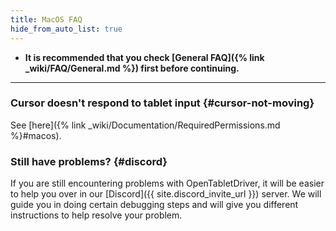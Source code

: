 ```yaml
---
title: MacOS FAQ
hide_from_auto_list: true
---
```


- **It is recommended that you check [General FAQ]({% link _wiki/FAQ/General.md %})
first before continuing.**

---

### Cursor doesn't respond to tablet input {#cursor-not-moving}

See [here]({% link _wiki/Documentation/RequiredPermissions.md %}#macos).

### Still have problems? {#discord}

If you are still encountering problems with OpenTabletDriver, it will be easier to help you over in our [Discord]({{ site.discord_invite_url }}) server. We will guide you in doing certain debugging steps and will give you different instructions to help resolve your problem.
